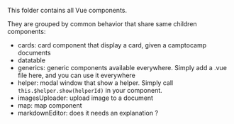 This folder contains all Vue components.

They are grouped by common behavior that share same children components:

- cards: card component that display a card, given a camptocamp documents
- datatable
- generics: generic components available everywhere. Simply add a .vue file here, and you can use it everywhere
- helper: modal window that show a helper. Simply call `this.$helper.show(helperId)` in your component.
- imagesUploader: upload image to a document
- map: map component
- markdownEditor: does it needs an explanation ?
